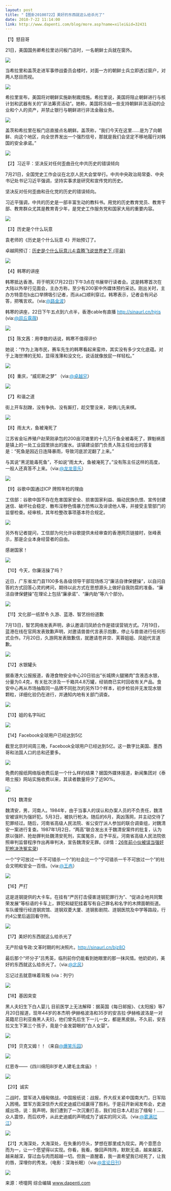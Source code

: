 ```yaml
---
layout: post
title: "【图卦20100722】美好的东西就这么给杀光了"
date: 2010-7-22 11:14:00
link: http://www.dapenti.com/blog/more.asp?name=xilei&id=32431
---
```


<div class="oblog_text" align="left">
<p>【1】怒目哥</p>
<p>21日，美国国务卿希拉里访问板门店时，一名朝鲜士兵就在窗外。</p>
<p><img style="BORDER-BOTTOM-COLOR: #000000; BORDER-TOP-COLOR: #000000; BORDER-RIGHT-COLOR: #000000; BORDER-LEFT-COLOR: #000000" border="0" src="http://ptimg.org:88/dapenti/008399ab2f2f/mjgr8jrr.jpg"></p>
<p>当希拉里和盖茨走进军事停战委员会楼时，对面一方的朝鲜士兵立即透过窗户，对两人怒目而视。</p>
<p><img style="BORDER-BOTTOM-COLOR: #000000; BORDER-TOP-COLOR: #000000; BORDER-RIGHT-COLOR: #000000; BORDER-LEFT-COLOR: #000000" border="0" src="http://ptimg.org:88/dapenti/036729ab2f2f/qie8hpg5.jpg"></p>
<p>希拉里宣布，美国将对朝鲜实施新制裁措施。希拉里说，美国将阻止朝鲜进行与核计划和武器有关的“非法筹资活动”。她称，美国将冻结一些支持朝鲜非法活动的企业和个人的资产，并禁止银行与朝鲜进行非法金融业务。</p>
<p><img style="BORDER-BOTTOM-COLOR: #000000; BORDER-TOP-COLOR: #000000; BORDER-RIGHT-COLOR: #000000; BORDER-LEFT-COLOR: #000000" border="0" src="http://ptimg.org:88/dapenti/192149ab2f30/d2nbg34u.jpg"></p>
<p>盖茨和希拉里在板门店直接点名朝鲜。盖茨称，“我们今天在这里……是为了向朝鲜、向这个地区，向全世界发出一个强烈信号，那就是我们会坚定不移地履行对韩国的安全承诺。”</p>
<p><img style="BORDER-BOTTOM-COLOR: #000000; BORDER-TOP-COLOR: #000000; BORDER-RIGHT-COLOR: #000000; BORDER-LEFT-COLOR: #000000" border="0" src="http://ptimg.org:88/dapenti/312739ab2f2e/ue7j5ofh.jpg"></p>
<p>【2】习近平：坚决反对任何歪曲丑化中共历史的错误倾向</p>
<p>7月21日，全国党史工作会议在北京人民大会堂举行。中共中央政治局常委、中央书记处书记习近平强调，坚持实事求是研究和宣传党的历史。</p>
<p>坚决反对任何歪曲和丑化党的历史的错误倾向。</p>
<p>习近平强调，中共的历史是一部丰富生动的教科书。用党的历史教育党员、教育干部、教育群众尤其是教育青少年，是党史工作服务党和国家大局的重要内容。</p>
<p><img style="BORDER-BOTTOM-COLOR: #000000; BORDER-TOP-COLOR: #000000; BORDER-RIGHT-COLOR: #000000; BORDER-LEFT-COLOR: #000000" border="0" src="http://ptimg.org:88/dapenti/158409ab31c1/iig80d3k.jpg"></p>
<p>【3】历史是个什么玩意</p>
<p>袁老师的《历史是个什么玩意 4》开始预订了。</p>
<p>卓越网预订：<a href="http://www.amazon.cn/gp/product/B003UV9XYK/ref=s9_simh_co_p14_i1?pf_rd_m=A1AJ19PSB66TGU&amp;pf_rd_s=left-3&amp;pf_rd_r=0NFQYBKJJ7V7461MY2SJ&amp;pf_rd_t=3201&amp;pf_rd_p=58232272&amp;pf_rd_i=typ01&amp;source=dapenti">历史是个什么玩意儿4:袁腾飞说世界史下 (平装)</a> </p>
<p><img style="BORDER-BOTTOM-COLOR: #000000; BORDER-TOP-COLOR: #000000; BORDER-RIGHT-COLOR: #000000; BORDER-LEFT-COLOR: #000000" border="0" src="http://ptimg.org:88/dapenti/763349ab326d/0zn8g8eo.jpg"></p>
<p>【4】韩寒的讲座</p>
<p>韩寒抵达香港。将于明天(7月22日)下午3点在书展举行读者会。这是韩寒首次在大陆以外举行见面会，主办方称，至少有200家中外媒体预约采访。刚出关时，主办方特意在b出口举牌吸引记者，而从a口顺利穿过。韩寒表示，记者会有问必答，把嘴言欢。（via:<a href="http://t.sina.com.cn/1182419921"><font color="#0082cb">@路金波</font></a>）</p>
<p>韩寒的讲座，22日下午五点到六点半，香港cable有直播 <a title="http://cablenews.i-cable.com/webapps/suddenfeed.php" href="http://sinaurl.cn/hjris" target="_blank" mt="url"><font color="#0082cb">http://sinaurl.cn/hjris</font></a> (via:<a href="http://t.sina.com.cn/1189729754"><font color="#0082cb">@闾丘露薇</font></a>)</p>
<p><img style="BORDER-BOTTOM-COLOR: #000000; BORDER-TOP-COLOR: #000000; BORDER-RIGHT-COLOR: #000000; BORDER-LEFT-COLOR: #000000" border="0" src="http://ptimg.org:88/dapenti/584569ab338a/qrkz5hsw.jpg"></p>
<p>【5】陈文茜：用李敖的话说，韩寒不值得评价</p>
<p>她说：“作为上海市民，赛车先生的韩寒看起来蛮帅，其实没有多少文化底蕴。对于上海世博的无知，显得浅薄和没文化，说话就像放屁一样轻松。”</p>
<p><img style="BORDER-BOTTOM-COLOR: #000000; BORDER-TOP-COLOR: #000000; BORDER-RIGHT-COLOR: #000000; BORDER-LEFT-COLOR: #000000" border="0" src="http://ptimg.org:88/dapenti/429039ab3459/4zw5zwil.jpg"></p>
<p>【6】重庆，“威尼斯之梦” （via:<a href="http://t.sina.com.cn/1402828774"><font color="#0082cb">@卓越兄</font></a>）</p>
<p><img style="BORDER-BOTTOM-COLOR: #000000; BORDER-TOP-COLOR: #000000; BORDER-RIGHT-COLOR: #000000; BORDER-LEFT-COLOR: #000000" border="0" src="http://ptimg.org:88/dapenti/483249ab367b/56r8oos1.jpg"></p>
<p>【7】和谐之道</p>
<p>街上开车刮蹭，没有争执、没有厮打，趁交警没来，哥俩儿先来棋。</p>
<p><img style="BORDER-BOTTOM-COLOR: #000000; BORDER-TOP-COLOR: #000000; BORDER-RIGHT-COLOR: #000000; BORDER-LEFT-COLOR: #000000" border="0" src="http://ptimg.org:88/dapenti/278059ab3708/5luie0jq.jpg"></p>
<p>【8】雨太大，鱼被淹死了</p>
<p>江苏省金坛养殖户赵荣刚承包的200亩河塘里的十几万斤鱼全被毒死了，罪魁祸首是镇上的一处工业园里排出的废水。该镇建设部门负责人陈主任给出的答复是：“死鱼是因近日连降暴雨，导致河底淤泥翻了上来。”</p>
<p>与其说“黑泥能毒死鱼”，不如说“雨太大，鱼被淹死了。”没有陈主任这样的高度，一般人还真答不上来。（via:<a href="http://t.sina.com.cn/1648522034"><font color="#0082cb">@龙龙音乐</font></a>）</p>
<p><img style="BORDER-BOTTOM-COLOR: #000000; BORDER-TOP-COLOR: #000000; BORDER-RIGHT-COLOR: #000000; BORDER-LEFT-COLOR: #000000" border="0" src="http://ptimg.org:88/dapenti/094679ab37de/h9ixauhx.jpg"></p>
<p>【9】谷歌中国通过ICP 牌照年检的理由</p>
<p>工信部：谷歌中国不存在危害国家安全、损害国家利益、煽动民族仇恨、宣传封建迷信、破坏社会稳定、散布淫秽色情暴力恐怖以及诽谤他人等，并接受主管部门的监督检查。经审核，其年检整改事项基本符合规定。</p>
<p><img style="BORDER-BOTTOM-COLOR: #000000; BORDER-TOP-COLOR: #000000; BORDER-RIGHT-COLOR: #000000; BORDER-LEFT-COLOR: #000000" border="0" src="http://ptimg.org:88/dapenti/610329ab3a33/xdura2on.jpg"></p>
<p>另外有记者提问，工信部为何允许谷歌提供未经审查的香港网页链接时，张峰表示，那是企业本身经营者的自由。</p>
<p>感谢国家！</p>
<p><img style="BORDER-BOTTOM-COLOR: #000000; BORDER-TOP-COLOR: #000000; BORDER-RIGHT-COLOR: #000000; BORDER-LEFT-COLOR: #000000" border="0" src="http://ptimg.org:88/dapenti/716979ab3a35/pnglsclh.jpg"></p>
<p>【10】今天，你廉洁操了吗？</p>
<p>近日，广东省龙门县1100多名各级领导干部现场练习“廉洁自律保健操”，以自问自答的方式回答心灵的拷问，期待以此方式在思想源头上做好自我防腐的准备。“廉洁自律保健操”在理论上包括“廉承诺”、“廉内助”等六个部分。</p>
<p><img style="BORDER-BOTTOM-COLOR: #000000; BORDER-TOP-COLOR: #000000; BORDER-RIGHT-COLOR: #000000; BORDER-LEFT-COLOR: #000000" border="0" src="http://ptimg.org:88/dapenti/725229ab3ee4/s1d6kt3e.jpg"></p>
<p>【11】文化部一纸禁令 久游、蓝港、智艺纷纷道歉</p>
<p>7月13日，智艺网络发表声明，承认邀请闫凤娇合作是错误营销方式。7月19日，蓝港在线在官网发表致歉声明，对邀请兽兽代言表示抱歉，停止与兽兽进行任何形式合作。7月20日，久游网发表致歉信，就邀请苍井空、芙蓉姐姐、凤姐代言道歉。</p>
<p><img style="BORDER-BOTTOM-COLOR: #000000; BORDER-TOP-COLOR: #000000; BORDER-RIGHT-COLOR: #000000; BORDER-LEFT-COLOR: #000000" border="0" src="http://ptimg.org:88/dapenti/828929ab3fde/fi7he6n5.jpg"></p>
<p>【12】水银罐头</p>
<p>据香港大公报报道，香港食物安全中心20日验出“长城牌火腿猪肉”含液态水银，分量为0.4克，有关批次涉及一千箱共4.8万罐，经销商已实时回收有关产品。食安中心再从市场抽取同一品牌不同批次的另外13个样本，初步检验并无发现水银颗粒，详细化验仍在进行，并通知内地有关部门调查。</p>
<p><img style="BORDER-BOTTOM-COLOR: #000000; BORDER-TOP-COLOR: #000000; BORDER-RIGHT-COLOR: #000000; BORDER-LEFT-COLOR: #000000" border="0" src="http://ptimg.org:88/dapenti/352559ab40d0/hmti6kmu.jpg"></p>
<p>【13】姐的名字叫红</p>
<p><img style="BORDER-BOTTOM-COLOR: #000000; BORDER-TOP-COLOR: #000000; BORDER-RIGHT-COLOR: #000000; BORDER-LEFT-COLOR: #000000" border="0" src="http://ptimg.org:88/dapenti/846409ab41c7/o70nbjzz.jpg"></p>
<p>【14】Facebook全球用户已经达到5亿</p>
<p>截至北京时间周三晚，Facebook全球用户已经达到5亿。这一数字比美国、墨西哥和法国人口的总和还要多。</p>
<p><img style="BORDER-BOTTOM-COLOR: #000000; BORDER-TOP-COLOR: #000000; BORDER-RIGHT-COLOR: #000000; BORDER-LEFT-COLOR: #000000" border="0" src="http://ptimg.org:88/dapenti/454179ab4253/o4nsoq3y.gif"></p>
<p>免费的报纸网络版收费后是一个什么样的结果？据国外媒体报道，新闻集团对《泰晤士报》网站实施收费以来，其读者数量将少了近90%。</p>
<p><img style="BORDER-BOTTOM-COLOR: #000000; BORDER-TOP-COLOR: #000000; BORDER-RIGHT-COLOR: #000000; BORDER-LEFT-COLOR: #000000" border="0" src="http://ptimg.org:88/dapenti/413579ab434d/inql90fd.jpg"></p>
<p>【15】魏清安</p>
<p>魏清安，男，河南人。1984年，由于当事人的误认和办案人员的不负责任，魏清安被误判为强奸犯。5月3日，被执行枪决。随后的6月，真凶落网，并主动交待了犯罪经过。随后，河南省高级人民法院、省公安厅派人参加的联合调查组，对魏清安一案进行复查。1987年1月2日，“两高”联合发出关于魏清安案件的批复，认为原以强奸、抢劫罪判处魏清安死刑，实属冤杀，应予平反。河南省高级人民法院依照审判监督程序作出再审判决，宣告魏清安无罪。(详情：<a href="more.asp?name=xilei&amp;id=32413" target="_blank">26年前小伙被误当强奸犯枪决洗冤实录</a>)</p>
<p>一个“宁可放过一千不可错杀一个”的社会比一个“宁可错杀一千不可放过一个”的社会文明和安全一百倍。（via:<a href="http://t.sina.com.cn/1197890497"><font color="#0082cb">@王冉</font></a>）</p>
<p><img style="BORDER-BOTTOM-COLOR: #000000; BORDER-TOP-COLOR: #000000; BORDER-RIGHT-COLOR: #000000; BORDER-LEFT-COLOR: #000000" border="0" src="http://ptimg.org:88/dapenti/310599ab4b8a/7sztio4q.jpg"></p>
<p>【16】严打</p>
<p>这是涟钢提供的大卡车。在挂有“严厉打击侵害涟钢犯罪行为”、“促进企地共同繁荣发展”等标语的卡车上，罪犯和疑犯挂着写有自己罪名和名字的木牌面朝街道。车队缓慢行经涟钢宾馆、涟钢双菱大厦、涟钢影剧院、涟钢医院及中学等路段，行约4公里后返回看守所。</p>
<p><img style="BORDER-BOTTOM-COLOR: #000000; BORDER-TOP-COLOR: #000000; BORDER-RIGHT-COLOR: #000000; BORDER-LEFT-COLOR: #000000" border="0" src="http://ptimg.org:88/dapenti/157089ab4516/1xemexxr.jpg"></p>
<p>【17】美好的东西就这么给杀光了</p>
<p>无产阶级专政:文革时期的判决照片。<a title="http://bbs.ziling.com/thread-1004998-1-1.html" href="http://sinaurl.cn/bjz8O" target="_blank" mt="url"><font color="#0082cb">http://sinaurl.cn/bjz8O</font></a> </p>
<p>最后那个“坏分子”吕秀英，临刑前你仍能看到她眼里的那一抹风情。他奶奶的，美好的东西就这么给杀光了。（via:<a href="http://t.sina.com.cn/1639465877"><font color="#0082cb">@北风</font></a>）</p>
<p>忘记过去就意味着背叛 (via：列宁)</p>
<p><img style="BORDER-BOTTOM-COLOR: #000000; BORDER-TOP-COLOR: #000000; BORDER-RIGHT-COLOR: #000000; BORDER-LEFT-COLOR: #000000" border="0" src="http://ptimg.org:88/dapenti/831579ab448a/xvbs8xai.jpg"></p>
<p>【18】基因突变</p>
<p>黑人夫妇生下白人婴儿 目前医学上无法解释：据英国《每日邮报》、《太阳报》等7月20日报道，现年44岁的本杰明·伊赫格波洛和35岁的安吉拉·伊赫格波洛是一对英籍尼日利亚裔黑人夫妇，他们曾先后生下一儿一女，都是黑皮肤。不久前，安吉拉又生下第三个孩子，竟是个金发碧眼的“白人女婴”。 </p>
<p><img style="BORDER-BOTTOM-COLOR: #000000; BORDER-TOP-COLOR: #000000; BORDER-RIGHT-COLOR: #000000; BORDER-LEFT-COLOR: #000000" border="0" src="http://ptimg.org:88/dapenti/014169ab4685/tkrkvje4.jpg"></p>
<p>【19】贝克又姆！！（来自<a href="http://t.sina.com.cn/n/%E7%88%86%E7%AC%91%E4%B9%90%E5%9B%AD"><font color="#0082cb">@爆笑乐园</font></a>） </p>
<p><img style="BORDER-BOTTOM-COLOR: #000000; BORDER-TOP-COLOR: #000000; BORDER-RIGHT-COLOR: #000000; BORDER-LEFT-COLOR: #000000" border="0" src="http://ptimg.org:88/dapenti/672389ab4712/3zniw6y2.jpg"></p>
<p>红恩寺——《四川绵阳8l岁老人建毛主席庙》！</p>
<p><img style="BORDER-BOTTOM-COLOR: #000000; BORDER-TOP-COLOR: #000000; BORDER-RIGHT-COLOR: #000000; BORDER-LEFT-COLOR: #000000" border="0" src="http://ptimg.org:88/dapenti/728749ab4770/7fv7jeg6.jpg"></p>
<p>【20】诚实</p>
<p>二战时，盟军进入缅甸做战，中国报纸说：战报，乔大叔关紧中国南大门，日军陷入困境。盟军方面深信乔大叔史迪威已经赢得了胜利。于是召开新闻发布会，史迪威出场，说：我声明，我们遭到了一次沉重打击，我们给日本人赶出了缅甸！……众人震惊，而后欢呼，从此史迪威的声明成为了诚实的同义词。（via:<a href="http://t.sina.com.cn/1454884585"><font color="#0082cb">@雾满拦江</font></a>）</p>
<p><img style="BORDER-BOTTOM-COLOR: #000000; BORDER-TOP-COLOR: #000000; BORDER-RIGHT-COLOR: #000000; BORDER-LEFT-COLOR: #000000" border="0" src="http://ptimg.org:88/dapenti/081179ab47f8/d9pxlvhl.jpg"></p>
<p>【21】大海深处，大海深处，在失重的尽头，梦想在那里成为现实。两个意愿合而为一，让一个愿望得以实现。你看，我看，像回声阵阵，默默无语，越来越深，越来越深，穿过血与肉而超越一切。但我一直醒着，我一直希望我已经死了，让我的唇，深埋你的秀发。（电影：深海长眠）（via:<a href="http://t.sina.com.cn/1771692355"><font color="#0082cb">@言论日刊</font></a>）</p>
<p><img style="BORDER-BOTTOM-COLOR: #000000; BORDER-TOP-COLOR: #000000; BORDER-RIGHT-COLOR: #000000; BORDER-LEFT-COLOR: #000000" border="0" src="http://ptimg.org:88/dapenti/168169ab4896/tvt8pofv.jpg"></p>
<p>来源：喷嚏网 综合编辑 <a href="http://www.dapenti.com">www.dapenti.com</a></p>
</div>
